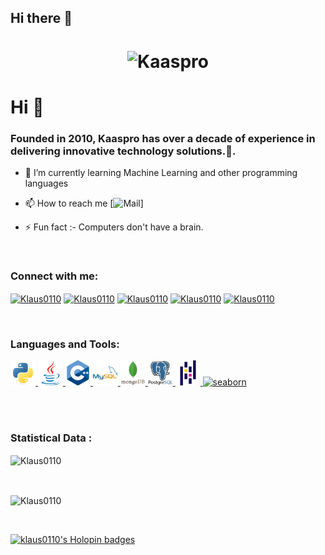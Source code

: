 ## Hi there 👋


<h1 align="center">
    <img src="https://github.com/Klaus0110/Algorithms_DS/blob/main/name.svg" alt="Kaaspro" />
  </h1>
  <h1>Hi 👋</h1>
  <h3>Founded in 2010, Kaaspro has over a decade of experience in delivering innovative technology solutions.🌟.</h3>
  
  - 🌱 I’m currently learning Machine Learning and other programming languages
  
  - 📫 How to reach me [![Mail](https://img.shields.io/badge/email-EA4335?style=for-the-badge&logo=Gmail&logoColor=white)]
  
  - ⚡ Fun fact :- Computers don't have a brain.
  
  <br>
  
  <h3 align="left">Connect with me:</h3>
  <p align="left">
    <a href="https://www.linkedin.com/company/106392299/admin/dashboard/" target="blank"><img align="center"
        src="https://raw.githubusercontent.com/rahuldkjain/github-profile-readme-generator/master/src/images/icons/Social/linked-in-alt.svg"
        alt="Klaus0110" height="30" width="40" /></a>
    <a href="https://www.instagram.com/kushagra_0110/" target="blank"><img align="center"
        src="https://commons.wikimedia.org/wiki/File:Youtube_logo.png"
        alt="Klaus0110" height="30" width="40" /></a>
    <a href="https://www.hackerrank.com/klaus0110" target="blank"><img align="center"
        src="https://raw.githubusercontent.com/rahuldkjain/github-profile-readme-generator/master/src/images/icons/Social/hackerrank.svg"
        alt="Klaus0110" height="30" width="40" /></a>
    <a href="https://www.leetcode.com/klaus0110" target="blank"><img align="center" src="https://raw.githubusercontent.com/rahuldkjain/github-profile-readme-generator/master/src/images/icons/Social/leet-code.svg" alt="Klaus0110" height="30" width="40" /></a>
    <a href="https://auth.geeksforgeeks.org/user/klaus0110" target="blank"><img align="center" src="https://raw.githubusercontent.com/rahuldkjain/github-profile-readme-generator/master/src/images/icons/Social/geeks-for-geeks.svg" alt="Klaus0110" height="30" width="40" /></a>
  </p>
  
  <br>
  
  <h3 align="left">Languages and Tools:</h3>
  <p align="left">
      <a href="https://www.python.org" target="_blank" rel="noreferrer"> <img
        src="https://raw.githubusercontent.com/devicons/devicon/master/icons/python/python-original.svg" alt="python"
        width="40" height="40" /> </a>
      <a href="https://www.java.com" target="_blank" rel="noreferrer"> <img
        src="https://raw.githubusercontent.com/devicons/devicon/master/icons/java/java-original.svg" alt="java" width="40"
        height="40" /> </a>
      <a href="https://www.w3schools.com/cpp/" target="_blank" rel="noreferrer"> <img
        src="https://raw.githubusercontent.com/devicons/devicon/master/icons/cplusplus/cplusplus-original.svg"
        alt="cplusplus" width="40" height="40"/> </a>
      <a href="https://www.mysql.com/" target="_blank" rel="noreferrer"> <img
        src="https://raw.githubusercontent.com/devicons/devicon/master/icons/mysql/mysql-original-wordmark.svg"
        alt="mysql" width="40" height="40" /> </a>
    <a href="https://www.mongodb.com/" target="_blank" rel="noreferrer"> <img src="https://raw.githubusercontent.com/devicons/devicon/master/icons/mongodb/mongodb-original-wordmark.svg" alt="mongodb" width="40" height="40"/> </a>
    <a href="https://www.postgresql.org" target="_blank" rel="noreferrer"> <img src="https://raw.githubusercontent.com/devicons/devicon/master/icons/postgresql/postgresql-original-wordmark.svg" alt="postgresql" width="40" height="40"/> </a>
      <a href="https://pandas.pydata.org/" target="_blank" rel="noreferrer">
      <img
        src="https://raw.githubusercontent.com/devicons/devicon/2ae2a900d2f041da66e950e4d48052658d850630/icons/pandas/pandas-original.svg"
        alt="pandas" width="40" height="40" /> </a>
    <a href="https://seaborn.pydata.org/" target="_blank" rel="noreferrer"> <img src="https://seaborn.pydata.org/_images/logo-mark-lightbg.svg" alt="seaborn" width="40" height="40"/> </a> </p>
      
  <br>
  <br>
  <h3>Statistical Data :</h3>
  <p><img align="center" src="https://github-readme-stats.vercel.app/api?username=Klaus0110&show_icons=true&locale=en&bg_color=0d1117&text_color=ffffff&repo=convoychat"
      alt="Klaus0110" /></p>
  <br>
  <p><img align="center" src="https://github-readme-streak-stats.herokuapp.com/?user=Klaus0110&theme=dark&background=0d1117&date_format=M%20j%5B%2C%20Y%5D" alt="Klaus0110" /></p>
  <br>
  
  [![klaus0110's Holopin badges](https://holopin.me/klaus0110)](https://holopin.io/@klaus0110)   

